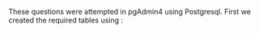 These questions were attempted in pgAdmin4 using Postgresql.
First we created the required tables using :
